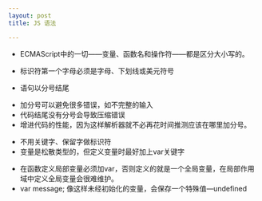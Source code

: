 ```yaml
---
layout: post
title: JS 语法

---
```



* ECMAScript中的一切——变量、函数名和操作符——都是区分大小写的。

* 标识符第一个字母必须是字母、下划线或美元符号

* 语句以分号结尾

 - 加分号可以避免很多错误，如不完整的输入
 - 代码结尾没有分号会导致压缩错误
 - 增进代码的性能，因为这样解析器就不必再花时间推测应该在哪里加分号。
* 不用关键字、保留字做标识符
* 变量是松散类型的，但定义变量时最好加上var关键字
 - 在函数定义局部变量必须加var，否则定义的就是一个全局变量，在局部作用域中定义全局变量会很难维护。
 - var message; 像这样未经初始化的变量，会保存一个特殊值—undefined